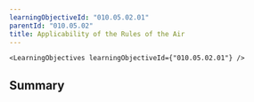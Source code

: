 ```yaml
---
learningObjectiveId: "010.05.02.01"
parentId: "010.05.02"
title: Applicability of the Rules of the Air
---
```


```tsx eval
<LearningObjectives learningObjectiveId={"010.05.02.01"} />
```

## Summary
